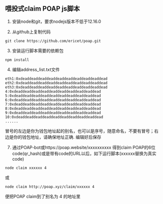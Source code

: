 ## 喂投式claim POAP js脚本

1. 安装node和git，要求nodejs版本不低于12.16.0

2. 从github上复制代码

  ```
  git clone https://github.com/ericet/poap.git
  ```

3. 安装运行脚本需要的依赖包

  ```
  npm install
  ```

4. 编辑address_list.txt文件

  ```
  eth1:0xdeaddeaddeaddeaddeaddeaddeaddeaddeaddead
  eth2:0xdeaddeaddeaddeaddeaddeaddeaddeaddeaddead
  eth3:0xdeaddeaddeaddeaddeaddeaddeaddeaddeaddead
  4:0xdeaddeaddeaddeaddeaddeaddeaddeaddeaddead
  5:0xdeaddeaddeaddeaddeaddeaddeaddeaddeaddead
  6:0xdeaddeaddeaddeaddeaddeaddeaddeaddeaddead
  7:0xdeaddeaddeaddeaddeaddeaddeaddeaddeaddead
  8:0xdeaddeaddeaddeaddeaddeaddeaddeaddeaddead
  9:0xdeaddeaddeaddeaddeaddeaddeaddeaddeaddead
  10:0xdeaddeaddeaddeaddeaddeaddeaddeaddeaddead
  ......
  ```

  冒号的左边是你为钱包地址起的别名，也可以是序号，随意命名，不要有冒号；右边是你的钱包地址，请确保地址正确. 编辑好后保存


7. 通过POAP-bot或https://poap.website/xxxxxxxxxx 得到claim POAP的6位code(qr_hash)或是带有code的URL以后，如下运行脚本(xxxxxx替换为真实code)

  ```
  node claim xxxxxx 4
  ```
  或
  ```
  node claim http://poap.xyz/claim/xxxxxx 4
  ```

  便把POAP claim到了别名为 4 的地址里

